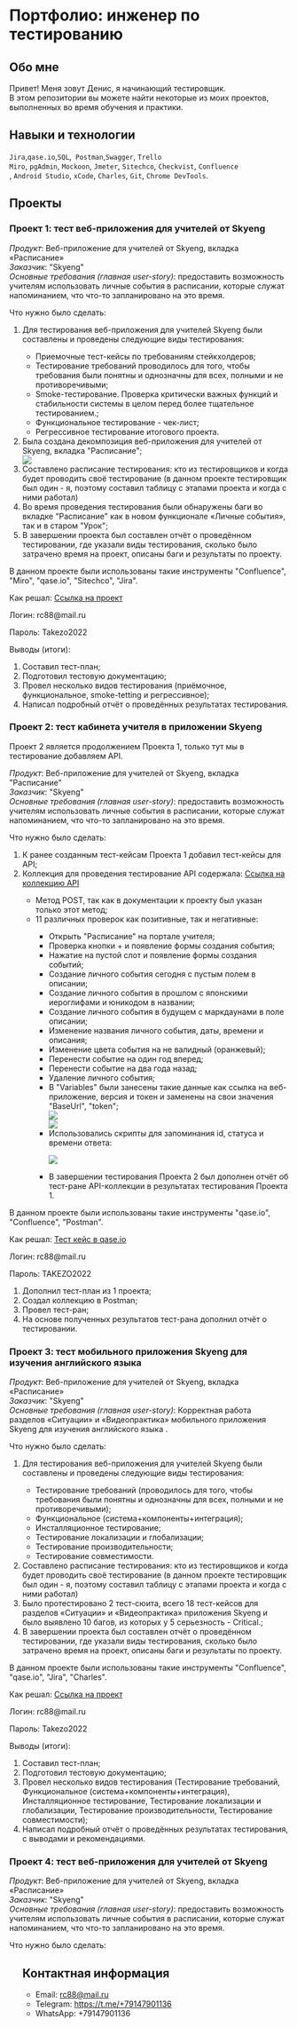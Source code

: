 # Портфолио: инженер по тестированию

## Обо мне 

Привет! Меня зовут Денис, я начинающий тестировщик. <br>
В этом репозитории вы можете найти некоторые из моих проектов, выполненных во время обучения и практики.
<br>

## Навыки и технологии
``Jira``,``qase.io``,``SQL``,`` Postman``,``Swagger``, ``Trello``<br>
``Miro``, ``pgAdmin``, ``Mockoon``, ``Jmeter``, ``Sitechco``, ``Checkvist``, ``Confluence``<br>, ``Android Studio``, ``xCode``, ``Charles``, ``Git``, ``Chrome DevTools``.


## Проекты

<h3>Проект 1: тест веб-приложения для учителей от Skyeng</h3>
<p><i>Продукт</i>: Веб-приложение для учителей от Skyeng, вкладка «Расписание»<br>
<i>Заказчик</i>: "Skyeng"<br>
<i>Основные требования (главная user-story)</i>: предоставить возможность учителям использовать личные события в расписании, которые служат напоминанием, что что-то запланировано на это время.</p>
<p>Что нужно было сделать: 
<ol>
  <li>Для тестирования веб-приложения для учителей Skyeng были составлены и проведены следующие виды тестирования:</li>
    <ul> 
      <li>Приемочные тест-кейсы по требованиям стейкхолдеров;</li>
      <li>Тестирование требований проводилось для того, чтобы требования были понятны и однозначны для всех, полными и не противоречивыми;</li>
      <li>Smoke-тестирование. Проверка критически важных функций и стабильности системы в целом перед более тщательное тестированием.;</li>
      <li>Функциональное тестирование - чек-лист;</li>
      <li>Регрессивное тестирование итогового проекта.</li>
    </ul>
  <li>Была создана декомпозиция веб-приложения для учителей от Skyeng, вкладка "Расписание";</li>
   <img src="https://github.com/salomio/my-works/blob/main/%D0%A1%D0%BA%D1%80%D0%B8%D0%BD%D1%88%D0%BE%D1%82%2026.09.23_01.11.46.png"><br>
  <li>Составлено расписание тестирования: кто из тестировщиков и когда будет проводить своё тестирование (в данном проекте тестировщик был один - я, поэтому составил таблицу с этапами проекта и когда с ними работал)</li>
  <li>Во время проведения тестирования были обнаружены баги во вкладке "Расписание" как в новом функционале «Личные события», так и в старом "Урок";</li>
  <li>В завершении проекта был составлен отчёт о проведённом тестировании, где указали виды тестирования, сколько было затрачено время на проект, описаны баги и результаты по проекту.</li>
</ol></p>
<p>В данном проекте были использованы такие инструменты  "Confluence", "Miro", "qase.io", "Sitechco", "Jira".</p>
<p>Как решал: <a href="https://mifune.atlassian.net/wiki/spaces/1/overview">Ссылка на проект</a></p> 

<p>Логин: rc88@mail.ru
<p>Пароль: Takezo2022

 <p>Выводы (итоги):<br>
<ol>
  <li>Составил тест-план;</li>
  <li>Подготовил тестовую документацию;</li>
  <li>Провел несколько видов тестирования (приёмочное, функциональное, smoke-tetting и регрессивное);</li>
  <li>Написал подробный отчёт о проведённых результатах тестирования.</li>
</ol></p>

<h3>Проект 2: тест кабинета учителя в приложении Skyeng</h3>
<p>Проект 2 является продолжением Проекта 1, только тут мы в тестирование добавляем API.</p>
<p><i>Продукт</i>: Веб-приложение для учителей от Skyeng, вкладка "Расписание"<br>
<i>Заказчик</i>: "Skyeng"<br>
<i>Основные требования (главная user-story)</i>: предоставить возможность учителям использовать личные события в расписании, которые служат напоминанием, что что-то запланировано на это время.</p>
<p>Что нужно было сделать:<p>
<ol>
  <li>К ранее созданным тест-кейсам Проекта 1 добавил тест-кейсы для API;</li>
  <li>Коллекция для проведения тестирование API содержала:  <a href="https://docs.google.com/document/d/1W-jerOugJnkTJw5iQtUTG7WHK4fAcO5pgjayGdlrkiE/edit?usp=sharing">Ссылка на коллекцию API</a></p>

  <ul>
    <li>Метод POST, так как в документации к проекту был указан только этот метод;</li>
    <li>11 различных проверок как позитивные, так и негативные:</li>
    <ul>
      <li>Открыть "Расписание" на портале учителя;</li>
      <li>Проверка кнопки + и появление формы создания события;</li>
      <li>Нажатие на пустой слот и появление формы создания событий;</li>
      <li>Создание личного события сегодня с пустым полем в описании;</li>
      <li>Создание личного события в прошлом с японскими иероглифами и юникодом в названии;</li>
      <li>Создание личного события в будущем с маркдаунами в поле описании;</li>
      <li>Изменение названия личного события, даты, времени и описания;</li>
      <li>Изменение цвета события на не валидный (оранжевый);</li>
      <li>Перенести событие на один год вперед;</li>
      <li>Перенести событие на два года назад;</li>
      <li>Удаление личного события;</li>
      
  <li>В "Variables" были занесены такие данные как ссылка на веб-приложение, версия и токен и заменены на свои значения "BaseUrl", "token";</li>
  <img src="https://github.com/salomio/my-works/blob/main/%D0%A1%D0%BA%D1%80%D0%B8%D0%BD%D1%88%D0%BE%D1%82%2025.09.23_23.35.43.png"><br>
  <img src="https://github.com/salomio/my-works/blob/main/%D0%A1%D0%BA%D1%80%D0%B8%D0%BD%D1%88%D0%BE%D1%82%2026.09.23_00.37.49.png"><br>
  <li>Использовались скрипты для запоминания id, статуса и времени ответа:<br> 
    
 <img src="https://github.com/salomio/my-works/blob/main/%D0%A1%D0%BA%D1%80%D0%B8%D0%BD%D1%88%D0%BE%D1%82%2026.09.23_01.03.12.png"><br>

  <li>В завершении тестирования Проекта 2 был дополнен отчёт об тест-ране API-коллекции в результатах тестирования Проекта 1.</li>
</ol>
<p>В данном проекте были использованы такие инструменты "qase.io", "Confluence", "Postman".</p>
<p>Как решал: <a href="https://app.qase.io/project/K1?case=2&suite=6">Тест кейс в qase.io</a><br>

<p>Логин: rc88@mail.ru
  
<p>Пароль: TAKEZO2022
<ol>
  <li>Дополнил тест-план из 1 проекта;</li>
  <li>Создал коллекцию в Postman;</li>
  <li>Провел тест-ран;</li>
  <li>На основе полученных результатов тест-рана дополнил отчёт о тестировании.</li>
</ol></p>

<h3> Проект 3: тест мобильного приложения Skyeng для изучения английского языка</h3>
<p><i>Продукт</i>: Веб-приложение для учителей от Skyeng, вкладка «Расписание»<br>
<i>Заказчик</i>: "Skyeng"<br>
<i>Основные требования (главная user-story)</i>: Корректная работа разделов «Ситуации» и «Видеопрактика» мобильного приложения Skyeng для изучения английского языка .</p>
<p>Что нужно было сделать: 
<ol>
<li>Для тестирования веб-приложения для учителей Skyeng были составлены и проведены следующие виды тестирования:</li>
<ul> 
<li>Тестирование требований (проводилось для того, чтобы требования были понятны и однозначны для всех, полными и не противоречивыми);</li>
<li>Функциональное (система+компоненты+интеграция);</li>
<li>Инсталляционное тестирование;</li>
<li>Тестирование локализации и глобализации;</li>
<li>Тестирование производительности;</li>
<li>Тестирование совместимости.</li>
    </ul>
 
  <li>Составлено расписание тестирования: кто из тестировщиков и когда будет проводить своё тестирование (в данном проекте тестировщик был один - я, поэтому составил таблицу с этапами проекта и когда с ними работал)</li>
  <li>Было протестировано 2 тест-сюита, всего 18 тест-кейсов для разделов «Ситуации» и «Видеопрактика» приложения Skyeng и было выявлено 10 багов, из которых у 5 серьезность  - Critical.;</li>
  <li>В завершении проекта был составлен отчёт о проведённом тестировании, где указали виды тестирования, сколько было затрачено время на проект, описаны баги и результаты по проекту.</li>
</ol></p>
<p>В данном проекте были использованы такие инструменты "Confluence", "qase.io", "Jira", "Charles".</p>
<p>Как решал: <a href="https://mifune.atlassian.net/wiki/spaces/~636416647d4645af4f0442fb/pages/19791873">Ссылка на проект</a></p> 

<p>Логин: rc88@mail.ru
<p>Пароль: Takezo2022

 <p>Выводы (итоги):<br>
<ol>
  <li>Составил тест-план;</li>
  <li>Подготовил тестовую документацию;</li>
  <li>Провел несколько видов тестирования (Тестирование требований, Функциональное (система+компоненты+интеграция), Инсталляционное тестирование, Тестирование локализации и глобализации, Тестирование производительности, Тестирование совместимости);</li>
  <li>Написал подробный отчёт о проведённых результатах тестирования, c выводами и рекомендациями.</li>
</ol></p>


<h3> Проект 4: тест веб-приложения для учителей от Skyeng</h3>
<p><i>Продукт</i>: Веб-приложение для учителей от Skyeng, вкладка «Расписание»<br>
<i>Заказчик</i>: "Skyeng"<br>
<i>Основные требования (главная user-story)</i>: предоставить возможность учителям использовать личные события в расписании, которые служат напоминанием, что что-то запланировано на это время.</p>
<p>Что нужно было сделать: 
<ol>
 

## Контактная информация
- Email: rc88@mail.ru
- Telegram: https://t.me/+79147901136
- WhatsApp: +79147901136
